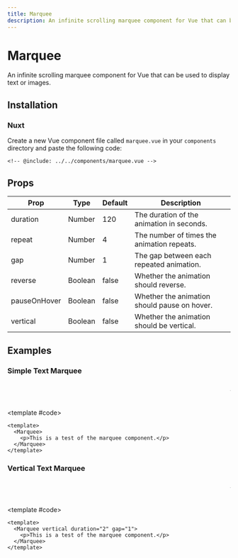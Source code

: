 ```yaml
---
title: Marquee
description: An infinite scrolling marquee component for Vue that can be used to display text or images.
---
```


<script setup>
import { ref } from 'vue'

import Marquee from '../../components/marquee.vue'
const duration = ref(120)
const repeat = ref(4)
const gap = ref(1)
const reverse = ref(false)
const pauseOnHover = ref(false)
const vertical = ref(false)
</script>

# Marquee

An infinite scrolling marquee component for Vue that can be used to display text or images.

## Installation

### Nuxt

Create a new Vue component file called `marquee.vue` in your `components` directory and paste the following code:

```vue
<!-- @include: ../../components/marquee.vue -->
```

## Props

| Prop         | Type    | Default | Description                                  |
| ------------ | ------- | ------- | -------------------------------------------- |
| duration     | Number  | 120     | The duration of the animation in seconds.    |
| repeat       | Number  | 4       | The number of times the animation repeats.   |
| gap          | Number  | 1       | The gap between each repeated animation.     |
| reverse      | Boolean | false   | Whether the animation should reverse.        |
| pauseOnHover | Boolean | false   | Whether the animation should pause on hover. |
| vertical     | Boolean | false   | Whether the animation should be vertical.    |

## Examples

### Simple Text Marquee

<ComponentPreview>
<Marquee>
    <p>This is a test of the marquee component.</p>
</Marquee>

<template #code>

```vue
<template>
  <Marquee>
    <p>This is a test of the marquee component.</p>
  </Marquee>
</template>
```

</template>
</ComponentPreview>

### Vertical Text Marquee

<ComponentPreview>
<Marquee vertical duration="2" gap="1">
    <p>This is a test of the marquee component.</p>
</Marquee>

<template #code>

```vue
<template>
  <Marquee vertical duration="2" gap="1">
    <p>This is a test of the marquee component.</p>
  </Marquee>
</template>
```

</template>
</ComponentPreview>
